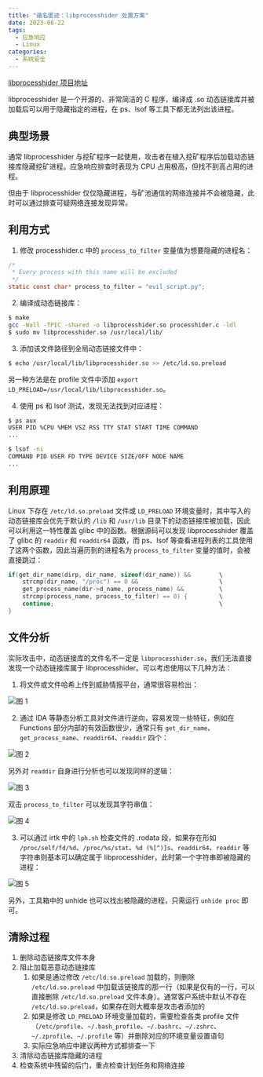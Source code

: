 ```yaml
---
title: "遁名匿迹：libprocesshider 处置方案"
date: 2023-08-22
tags:
  - 应急响应
  - Linux
categories:
  - 系统安全
---
```


[libprocesshider 项目地址](https://github.com/gianlucaborello/libprocesshider)

<!--more-->

libprocesshider 是一个开源的、非常简洁的 C 程序，编译成 .so 动态链接库并被加载后可以用于隐藏指定的进程，在 ps、lsof 等工具下都无法列出该进程。

## 典型场景

通常 libprocesshider 与挖矿程序一起使用，攻击者在植入挖矿程序后加载动态链接库隐藏挖矿进程。应急响应排查时表现为 CPU 占用极高，但找不到高占用的进程。

但由于 libprocesshider 仅仅隐藏进程，与矿池通信的网络连接并不会被隐藏，此时可以通过排查可疑网络连接发现异常。

## 利用方式

1. 修改 processhider.c 中的 `process_to_filter` 变量值为想要隐藏的进程名：

```c
/*
 * Every process with this name will be excluded
 */
static const char* process_to_filter = "evil_script.py";
```

2. 编译成动态链接库：

```bash
$ make
gcc -Wall -fPIC -shared -o libprocesshider.so processhider.c -ldl
$ sudo mv libprocesshider.so /usr/local/lib/
```

3. 添加该文件路径到全局动态链接文件中：

```bash
$ echo /usr/local/lib/libprocesshider.so >> /etc/ld.so.preload
```

另一种方法是在 profile 文件中添加 `export LD_PRELOAD=/usr/local/lib/libprocesshider.so`。

4. 使用 ps 和 lsof 测试，发现无法找到对应进程：

```bash
$ ps aux
USER PID %CPU %MEM VSZ RSS TTY STAT START TIME COMMAND
...

$ lsof -ni
COMMAND PID USER FD TYPE DEVICE SIZE/OFF NODE NAME
...
```

## 利用原理

Linux 下存在 `/etc/ld.so.preload` 文件或 `LD_PRELOAD` 环境变量时，其中写入的动态链接库会优先于默认的 `/lib` 和 `/usr/lib` 目录下的动态链接库被加载，因此可以利用这一特性覆盖 glibc 中的函数。根据源码可以发现 libprocesshider 覆盖了 glibc 的 `readdir` 和 `readdir64` 函数，而 ps、lsof 等查看进程列表的工具使用了这两个函数，因此当遍历到的进程名为 `process_to_filter` 变量的值时，会被直接跳过：

```c
if(get_dir_name(dirp, dir_name, sizeof(dir_name)) &&        \
    strcmp(dir_name, "/proc") == 0 &&                       \
    get_process_name(dir->d_name, process_name) &&          \
    strcmp(process_name, process_to_filter) == 0) {         \
    continue;                                               \
}
```

## 文件分析

实际攻击中，动态链接库的文件名不一定是 `libprocesshider.so`，我们无法直接发现一个动态链接库属于 libprocesshider。可以考虑使用以下几种方法：

1. 将文件或文件哈希上传到威胁情报平台，通常很容易检出：

![图 1](0.png)

2. 通过 IDA 等静态分析工具对文件进行逆向，容易发现一些特征，例如在 Functions 部分内部的有效函数很少，通常只有 `get_dir_name`、`get_process_name`、`readdir64`、`readdir` 四个：

![图 2](1.png)

另外对 `readdir` 自身进行分析也可以发现同样的逻辑：

![图 3](feature.png)

双击 `process_to_filter` 可以发现其字符串值：

![图 4](2.png)

3. 可以通过 irtk 中的 `lph.sh` 检查文件的 .rodata 段，如果存在形如 `/proc/self/fd/%d`、`/proc/%s/stat`、`%d (%[^)]s`、`readdir64`、`readdir` 等字符串则基本可以确定属于 libprocesshider，此时第一个字符串即被隐藏的进程：

![图 5](3.png)

另外，工具箱中的 unhide 也可以找出被隐藏的进程，只需运行 `unhide proc` 即可。

## 清除过程

1. 删除动态链接库文件本身
2. 阻止加载恶意动态链接库
   1. 如果是通过修改 `/etc/ld.so.preload` 加载的，则删除 `/etc/ld.so.preload` 中加载该链接库的那一行（如果是仅有的一行，可以直接删除 `/etc/ld.so.preload` 文件本身）。通常客户系统中默认不存在 `/etc/ld.so.preload`，如果存在则大概率是攻击者添加的
   2. 如果是修改 `LD_PRELOAD` 环境变量加载的，需要检查各类 profile 文件（`/etc/profile`、`~/.bash_profile`、`~/.bashrc`、`~/.zshrc`、`~/.zprofile`、`~/.profile` 等）并删除对应的环境变量设置语句
   3. 实际应急响应中建议两种方式都排查一下
3. 清除动态链接库隐藏的进程
4. 检查系统中残留的后门，重点检查计划任务和网络连接
